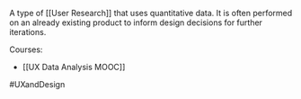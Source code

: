 A type of [[User Research]] that uses quantitative data. It is often performed on an already existing product to inform design decisions for further iterations.

Courses:
- [[UX Data Analysis MOOC]]

#UXandDesign 